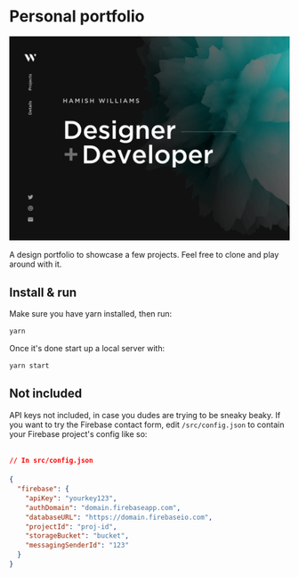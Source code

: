 # Personal portfolio

![Site preview](/public/social-image.png)

A design portfolio to showcase a few projects. Feel free to clone and play around with it.

## Install & run

Make sure you have yarn installed, then run:

```bash
yarn
```

Once it's done start up a local server with:

```bash
yarn start
```

## Not included

API keys not included, in case you dudes are trying to be sneaky beaky. If you want to try the Firebase contact form, edit `/src/config.json` to contain your Firebase project's config like so:

```json

// In src/config.json

{
  "firebase": {
    "apiKey": "yourkey123",
    "authDomain": "domain.firebaseapp.com",
    "databaseURL": "https://domain.firebaseio.com",
    "projectId": "proj-id",
    "storageBucket": "bucket",
    "messagingSenderId": "123"
  }
}
```
